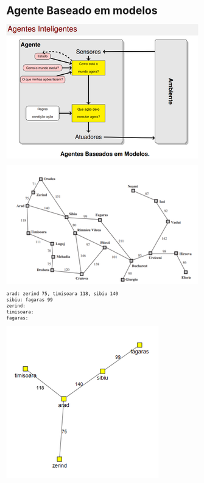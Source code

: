 # Agente Baseado em modelos

![](img/abm.png)

![](img/base_map.png)

```
arad: zerind 75, timisoara 118, sibiu 140
sibiu: fagaras 99
zerind:
timisoara:
fagaras:
```

![](img/map.png)